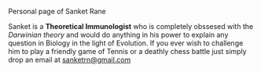 Personal page of Sanket Rane

Sanket is a **Theoretical Immunologist** who is completely obssesed with the *Darwinian theory* and would do anything in his power to explain any question in Biology in the light of Evolution.
If you ever wish to challenge him to play a friendly game of Tennis or a deathly chess battle just simply drop an email at <sanketrn@gmail.com>
